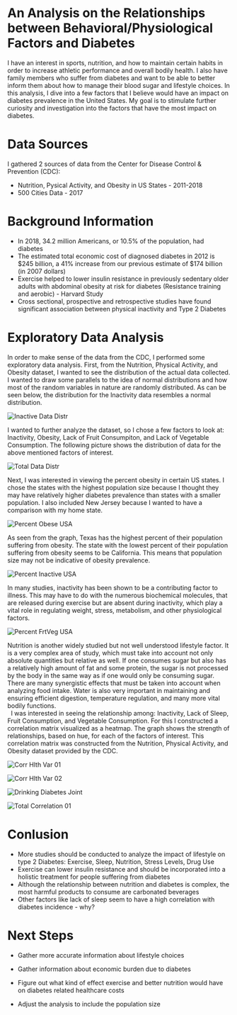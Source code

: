 # An Analysis on the Relationships between Behavioral/Physiological Factors and Diabetes

I have an interest in sports, nutrition, and how to maintain certain habits in order to increase athletic performance and overall bodily health. I also have family members who suffer from diabetes and want to be able to better inform them about how to manage their blood sugar and lifestyle choices. In this analysis, I dive into a few factors that I believe would have an impact on diabetes prevalence in the United States. My goal is to stimulate further curiosity and investigation into the factors that have the most impact on diabetes.

# Data Sources

I gathered 2 sources of data from the Center for Disease Control & Prevention (CDC):
* Nutrition, Pysical Activity, and Obesity in US States - 2011-2018
* 500 Cities Data - 2017

# Background Information

* In 2018, 34.2 million Americans, or 10.5% of the population, had diabetes
* The estimated total economic cost of diagnosed diabetes in 2012 is $245 billion, a 41% increase from our previous estimate of $174 billion (in 2007 dollars)
* Exercise helped to lower insulin resistance in previously sedentary older adults with abdominal obesity at risk for diabetes (Resistance training and aerobic) - Harvard Study
* Cross sectional, prospective and retrospective studies have found significant association between physical inactivity and Type 2 Diabetes

# Exploratory Data Analysis

In order to make sense of the data from the CDC, I performed some exploratory data analysis. First, from the Nutrition, Physical Activity, and Obesity dataset, I wanted to see the distribution of the actual data collected. I wanted to draw some parallels to the idea of normal distributions and how most of the random variables in nature are randomly distributed. As can be seen below, the distribution for the Inactivity data resembles a normal distribution. 

![Inactive Data Distr](/img/InactiveDataDistr.png)

I wanted to further analyze the dataset, so I chose a few factors to look at: Inactivity, Obesity, Lack of Fruit Consumpiton, and Lack of Vegetable Consumption. The following picture shows the distribution of data for the above mentioned factors of interest. 


![Total Data Distr](/img/TotalDataDistr.png)

Next, I was interested in viewing the percent obesity in certain US states. I chose the states with the highest population size because I thought they may have relatively higher diabetes prevalence than states with a smaller population. I also included New Jersey because I wanted to have a comparison with my home state.   

![Percent Obese USA](/img/PercentObeseUSA.png)

As seen from the graph, Texas has the highest percent of their population suffering from obesity. The state with the lowest percent of their population suffering from obesity seems to be California. This means that population size may not be indicative of obesity prevalence. 

![Percent Inactive USA](/img/PercentInactiveUSA.png)

In many studies, inactivity has been shown to be a contributing factor to illness. This may have to do with the numerous biochemical molecules, that are released during exercise but are absent during inactivity, which play a vital role in regulating weight, stress, metabolism, and other physiological factors. 

![Percent FrtVeg USA](/img/PercentFrtVegUSA.png)

Nutrition is another widely studied but not well understood lifestyle factor. It is a very complex area of study, which must take into account not only absolute quantities but relative as well. If one consumes sugar but also has a relatively high amount of fat and some protein, the sugar is not processed by the body in the same way as if one would only be consuming sugar. There are many synergistic effects that must be taken into account when analyzing food intake. Water is also very important in maintaining and ensuring efficient digestion, temperature regulation, and many more vital bodily functions.  
&nbsp;
I was interested in seeing the relationship among: Inactivity, Lack of Sleep, Fruit Consumption, and Vegetable Consumption. For this I constructed a correlation matrix visualized as a heatmap. The graph shows the strength of relationships, based on hue, for each of the factors of interest. This correlation matrix was constructed from the Nutrition, Physical Activity, and Obesity dataset provided by the CDC.

![Corr Hlth Var 01](/img/CorrHealthVar01.png)



![Corr Hlth Var 02](/img/CorrHlthVar02.png)


![Drinking Diabetes Joint](/img/DrinkingDiabetesJoint.png)


![Total Correlation 01](/img/TotalCorrelation01.png)

# Conlusion

* More studies should be conducted to analyze the impact of lifestyle on type 2 Diabetes: Exercise, Sleep, Nutrition, Stress Levels, Drug Use
* Exercise can lower insulin resistance and should be incorporated into a holistic treatment for people suffering from diabetes
* Although the relationship between nutrition and diabetes is complex, the most harmful products to consume are carbonated beverages
* Other factors like lack of sleep seem to have a high correlation with diabetes incidence - why?

# Next Steps
* Gather more accurate information about lifestyle choices

* Gather information about economic burden due to diabetes

* Figure out what kind of effect exercise and better nutrition would have on diabetes related healthcare costs

* Adjust the analysis to include the population size

